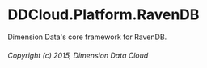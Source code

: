 # DDCloud.Platform.RavenDB
Dimension Data's core framework for RavenDB.

###### Copyright (c) 2015, Dimension Data Cloud
